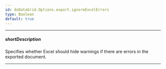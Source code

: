 ```yaml
---
id: dxDataGrid.Options.export.ignoreExcelErrors
type: Boolean
default: true
---
```

---
##### shortDescription
Specifies whether Excel should hide warnings if there are errors in the exported document.

---
